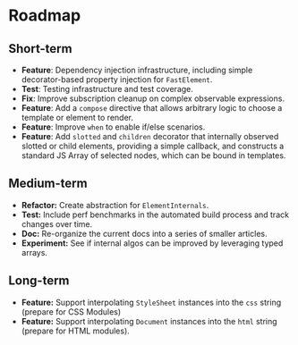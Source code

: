 # Roadmap

## Short-term

* **Feature**: Dependency injection infrastructure, including simple decorator-based property injection for `FastElement`.
* **Test**: Testing infrastructure and test coverage.
* **Fix**: Improve subscription cleanup on complex observable expressions.
* **Feature**: Add a `compose` directive that allows arbitrary logic to choose a template or element to render.
* **Feature**: Improve `when` to enable if/else scenarios.
* **Feature**: Add `slotted` and `children` decorator that internally observed slotted or child elements, providing a simple callback, and constructs a standard JS Array of selected nodes, which can be bound in templates.

## Medium-term

* **Refactor:** Create abstraction for `ElementInternals`.
* **Test:** Include perf benchmarks in the automated build process and track changes over time.
* **Doc:** Re-organize the current docs into a series of smaller articles.
* **Experiment:** See if internal algos can be improved by leveraging typed arrays.

## Long-term

* **Feature:** Support interpolating `StyleSheet` instances into the `css` string (prepare for CSS Modules)
* **Feature:** Support interpolating `Document` instances into the `html` string (prepare for HTML modules).